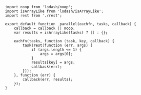 


    import noop from 'lodash/noop';
    import isArrayLike from 'lodash/isArrayLike';
    import rest from './rest';

    export default function _parallel(eachfn, tasks, callback) {
        callback = callback || noop;
        var results = isArrayLike(tasks) ? [] : {};

        eachfn(tasks, function (task, key, callback) {
            task(rest(function (err, args) {
                if (args.length <= 1) {
                    args = args[0];
                }
                results[key] = args;
                callback(err);
            }));
        }, function (err) {
            callback(err, results);
        });
    }